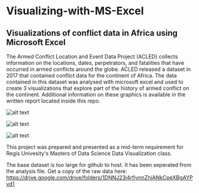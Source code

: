 # Visualizing-with-MS-Excel

## Visualizations of conflict data in Africa using Microsoft Excel

The Armed Conflict Location and Event Data Project (ACLED) collects information on the locations, dates, perpetrators, and fatalities that have occurred in armed conflicts around the globe. ACLED released a dataset in 2017 that contained conflict data for the continent of Africa. The data contained in this dataset was analysed with microsoft excel and used to create 3 visualizations that explore part of the history of armed conflict on the continent. Additional information on these graphics is available in the written report located inside this repo.<br>

![alt text](https://github.com/AdamPeetz/Visualizing-with-MS-Excel/blob/main/Hotspots%20of%20Conflict.jpg) <br>


![alt text](https://github.com/AdamPeetz/Visualizing-with-MS-Excel/blob/main/Conflict%20Over%20Time.jpg)  <br>


![alt text](https://github.com/AdamPeetz/Visualizing-with-MS-Excel/blob/main/Perpetrators%20of%20Conflict.jpg)  <br>

This project was prepared and presented as a mid-term requirement for Regis Univesity's Masters of Data Science Data Visualization class. <br>

The base dataset is too large for github to host. It has been seperated from the analysis file. Get a copy of the raw data here: https://drive.google.com/drive/folders/1DNNJ23i4rfjvnnZhjANkCpeXBgAYPvd1 
